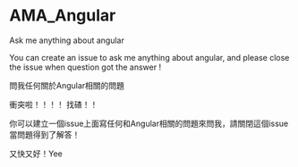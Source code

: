 # AMA_Angular
Ask me anything about angular

You can create an issue to ask me anything about angular, and please close the issue when question got the answer !

問我任何關於Angular相關的問題

衝突啦！！！！
找碴！！

你可以建立一個issue上面寫任何和Angular相關的問題來問我，請關閉這個issue當問題得到了解答！

又快又好！Yee